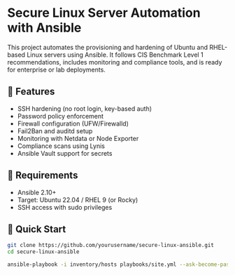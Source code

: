 # Secure Linux Server Automation with Ansible

This project automates the provisioning and hardening of Ubuntu and RHEL-based Linux servers using Ansible. It follows CIS Benchmark Level 1 recommendations, includes monitoring and compliance tools, and is ready for enterprise or lab deployments.

## 🔧 Features

- SSH hardening (no root login, key-based auth)
- Password policy enforcement
- Firewall configuration (UFW/Firewalld)
- Fail2Ban and auditd setup
- Monitoring with Netdata or Node Exporter
- Compliance scans using Lynis
- Ansible Vault support for secrets

## 🧰 Requirements

- Ansible 2.10+
- Target: Ubuntu 22.04 / RHEL 9 (or Rocky)
- SSH access with sudo privileges

## 🚀 Quick Start

```bash
git clone https://github.com/yourusername/secure-linux-ansible.git
cd secure-linux-ansible

ansible-playbook -i inventory/hosts playbooks/site.yml --ask-become-pass

